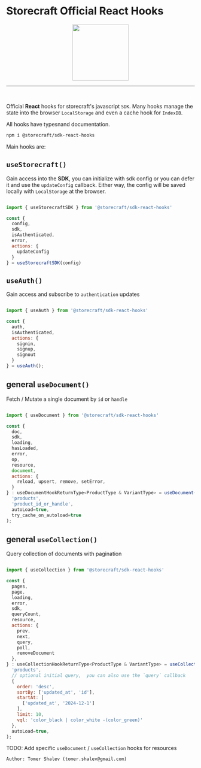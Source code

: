 # **Storecraft** Official React Hooks

<div style="text-align:center">
  <img src='https://storecraft.app/storecraft-color.svg' 
       height='150px' />
</div><hr/><br/>

Official **React** hooks for storecraft's javascript `SDK`.
Many hooks manage the state into the browser `LocalStorage` and even a cache
hook for `IndexDB`.

All hooks have typesnand documentation.

```bash
npm i @storecraft/sdk-react-hooks
```

Main hooks are:

## `useStorecraft()`

Gain access into the **SDK**, you can initialize with sdk config or you can
defer it and use the `updateConfig` callback. Either way, the config will be saved
locally with `LocalStorage` at the browser.

```js

import { useStorecraftSDK } from '@storecraft/sdk-react-hooks'

const {
  config,
  sdk, 
  isAuthenticated, 
  error,
  actions: {
    updateConfig
  }
} = useStorecraftSDK(config)

```


## `useAuth()`

Gain access and subscribe to `authentication` updates

```js

import { useAuth } from '@storecraft/sdk-react-hooks'

const {
  auth,
  isAuthenticated,
  actions: {
    signin, 
    signup, 
    signout
  }
} = useAuth();

```

## general `useDocument()`

Fetch / Mutate a single document by `id` or `handle`

```js

import { useDocument } from '@storecraft/sdk-react-hooks'

const {
  doc, 
  sdk,
  loading, 
  hasLoaded, 
  error, 
  op, 
  resource,
  document,
  actions: { 
    reload, upsert, remove, setError,
  }
} : useDocumentHookReturnType<ProductType & VariantType> = useDocument(
  'products', 
  'product_id_or_handle', 
  autoLoad=true, 
  try_cache_on_autoload=true
);

```

## general `useCollection()`

Query collection of documents with pagination

```js

import { useCollection } from '@storecraft/sdk-react-hooks'

const {
  pages, 
  page,
  loading, 
  error, 
  sdk,
  queryCount, 
  resource,
  actions: {
    prev, 
    next, 
    query,
    poll, 
    removeDocument
  },
} : useCollectionHookReturnType<ProductType & VariantType> = useCollection(
  'products', 
  // optional initial query,  you can also use the `query` callback
  {
    order: 'desc',
    sortBy: ['updated_at', 'id'],
    startAt: [
      ['updated_at', '2024-12-1']
    ], 
    limit: 10,
    vql: 'color_black | color_white -(color_green)'
  },
  autoLoad=true, 
);

```

TODO: Add specific `useDocument` / `useCollection` hooks for resources


```text
Author: Tomer Shalev (tomer.shalev@gmail.com)
```